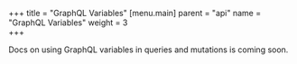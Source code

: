 +++
title = "GraphQL Variables"
[menu.main]
    parent = "api"
    name = "GraphQL Variables"
    weight = 3   
+++

Docs on using GraphQL variables in queries and mutations is coming soon.
